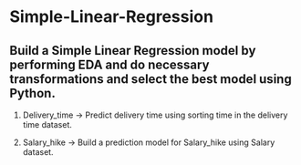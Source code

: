 # Simple-Linear-Regression

## Build a Simple Linear Regression model by performing EDA and do necessary transformations and select the best model using Python.

  1) Delivery_time -> Predict delivery time using sorting time in the delivery time dataset.

  2) Salary_hike -> Build a prediction model for Salary_hike using Salary dataset.
